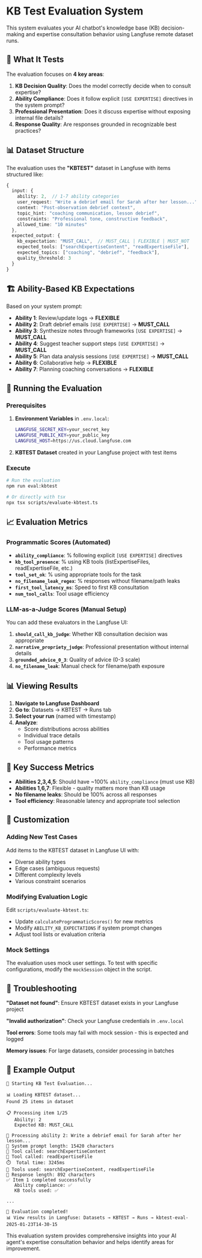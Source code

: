 # KB Test Evaluation System

This system evaluates your AI chatbot's knowledge base (KB) decision-making and expertise consultation behavior using Langfuse remote dataset runs.

## 🎯 What It Tests

The evaluation focuses on **4 key areas**:

1. **KB Decision Quality**: Does the model correctly decide when to consult expertise?
2. **Ability Compliance**: Does it follow explicit `[USE EXPERTISE]` directives in the system prompt?
3. **Professional Presentation**: Does it discuss expertise without exposing internal file details?
4. **Response Quality**: Are responses grounded in recognizable best practices?

## 📊 Dataset Structure

The evaluation uses the **"KBTEST"** dataset in Langfuse with items structured like:

```typescript
{
  input: {
    ability: 2,  // 1-7 ability categories
    user_request: "Write a debrief email for Sarah after her lesson...",
    context: "Post-observation debrief context",
    topic_hint: "coaching communication, lesson debrief",
    constraints: "Professional tone, constructive feedback",
    allowed_time: "10 minutes"
  },
  expected_output: {
    kb_expectation: "MUST_CALL",  // MUST_CALL | FLEXIBLE | MUST_NOT
    expected_tools: ["searchExpertiseContent", "readExpertiseFile"],
    expected_topics: ["coaching", "debrief", "feedback"],
    quality_threshold: 3
  }
}
```

## 🏗️ Ability-Based KB Expectations

Based on your system prompt:

- **Ability 1**: Review/update logs → **FLEXIBLE**
- **Ability 2**: Draft debrief emails `[USE EXPERTISE]` → **MUST_CALL**
- **Ability 3**: Synthesize notes through frameworks `[USE EXPERTISE]` → **MUST_CALL**
- **Ability 4**: Suggest teacher support steps `[USE EXPERTISE]` → **MUST_CALL**
- **Ability 5**: Plan data analysis sessions `[USE EXPERTISE]` → **MUST_CALL**
- **Ability 6**: Collaborative help → **FLEXIBLE**
- **Ability 7**: Planning coaching conversations → **FLEXIBLE**

## 🚀 Running the Evaluation

### Prerequisites

1. **Environment Variables** in `.env.local`:
   ```bash
   LANGFUSE_SECRET_KEY=your_secret_key
   LANGFUSE_PUBLIC_KEY=your_public_key
   LANGFUSE_HOST=https://us.cloud.langfuse.com
   ```

2. **KBTEST Dataset** created in your Langfuse project with test items

### Execute

```bash
# Run the evaluation
npm run eval:kbtest

# Or directly with tsx
npx tsx scripts/evaluate-kbtest.ts
```

## 📈 Evaluation Metrics

### Programmatic Scores (Automated)

- **`ability_compliance`**: % following explicit `[USE EXPERTISE]` directives
- **`kb_tool_presence`**: % using KB tools (listExpertiseFiles, readExpertiseFile, etc.)
- **`tool_set_ok`**: % using appropriate tools for the task
- **`no_filename_leak_regex`**: % responses without filename/path leaks
- **`first_tool_latency_ms`**: Speed to first KB consultation
- **`num_tool_calls`**: Tool usage efficiency

### LLM-as-a-Judge Scores (Manual Setup)

You can add these evaluators in the Langfuse UI:

1. **`should_call_kb_judge`**: Whether KB consultation decision was appropriate
2. **`narrative_propriety_judge`**: Professional presentation without internal details
3. **`grounded_advice_0_3`**: Quality of advice (0-3 scale)
4. **`no_filename_leak`**: Manual check for filename/path exposure

## 📊 Viewing Results

1. **Navigate to Langfuse Dashboard**
2. **Go to**: Datasets → KBTEST → Runs tab
3. **Select your run** (named with timestamp)
4. **Analyze**:
   - Score distributions across abilities
   - Individual trace details
   - Tool usage patterns
   - Performance metrics

## 🎯 Key Success Metrics

- **Abilities 2,3,4,5**: Should have ~100% `ability_compliance` (must use KB)
- **Abilities 1,6,7**: Flexible - quality matters more than KB usage
- **No filename leaks**: Should be 100% across all responses
- **Tool efficiency**: Reasonable latency and appropriate tool selection

## 🔧 Customization

### Adding New Test Cases

Add items to the KBTEST dataset in Langfuse UI with:
- Diverse ability types
- Edge cases (ambiguous requests)
- Different complexity levels
- Various constraint scenarios

### Modifying Evaluation Logic

Edit `scripts/evaluate-kbtest.ts`:
- Update `calculateProgrammaticScores()` for new metrics
- Modify `ABILITY_KB_EXPECTATIONS` if system prompt changes
- Adjust tool lists or evaluation criteria

### Mock Settings

The evaluation uses mock user settings. To test with specific configurations, modify the `mockSession` object in the script.

## 🐛 Troubleshooting

**"Dataset not found"**: Ensure KBTEST dataset exists in your Langfuse project

**"Invalid authorization"**: Check your Langfuse credentials in `.env.local`

**Tool errors**: Some tools may fail with mock session - this is expected and logged

**Memory issues**: For large datasets, consider processing in batches

## 📝 Example Output

```
🚀 Starting KB Test Evaluation...

📊 Loading KBTEST dataset...
Found 25 items in dataset

📋 Processing item 1/25
   Ability: 2
   Expected KB: MUST_CALL

🎯 Processing ability 2: Write a debrief email for Sarah after her lesson...
📝 System prompt length: 15420 characters
🔧 Tool called: searchExpertiseContent
🔧 Tool called: readExpertiseFile
⏱️  Total time: 3245ms
🔧 Tools used: searchExpertiseContent, readExpertiseFile
💬 Response length: 892 characters
✅ Item 1 completed successfully
   Ability compliance: ✅
   KB tools used: ✅

...

🎉 Evaluation completed!
📊 View results in Langfuse: Datasets → KBTEST → Runs → kbtest-eval-2025-01-23T14-30-15
```

This evaluation system provides comprehensive insights into your AI agent's expertise consultation behavior and helps identify areas for improvement.
